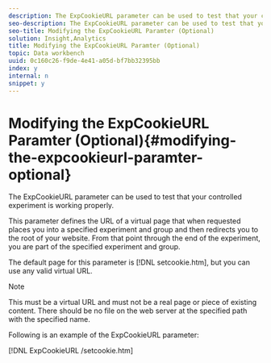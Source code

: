 ```yaml
---
description: The ExpCookieURL parameter can be used to test that your controlled experiment is working properly.
seo-description: The ExpCookieURL parameter can be used to test that your controlled experiment is working properly.
seo-title: Modifying the ExpCookieURL Paramter (Optional)
solution: Insight,Analytics
title: Modifying the ExpCookieURL Paramter (Optional)
topic: Data workbench
uuid: 0c160c26-f9de-4e41-a05d-bf7bb32395bb
index: y
internal: n
snippet: y
---
```


# Modifying the ExpCookieURL Paramter (Optional){#modifying-the-expcookieurl-paramter-optional}

The ExpCookieURL parameter can be used to test that your controlled experiment is working properly.

 This parameter defines the URL of a virtual page that when requested places you into a specified experiment and group and then redirects you to the root of your website. From that point through the end of the experiment, you are part of the specified experiment and group.

The default page for this parameter is [!DNL setcookie.htm], but you can use any valid virtual URL.

>[!NOTE]
>
>This must be a virtual URL and must not be a real page or piece of existing content. There should be no file on the web server at the specified path with the specified name.

Following is an example of the ExpCookieURL parameter:

[!DNL ExpCookieURL /setcookie.htm] 
